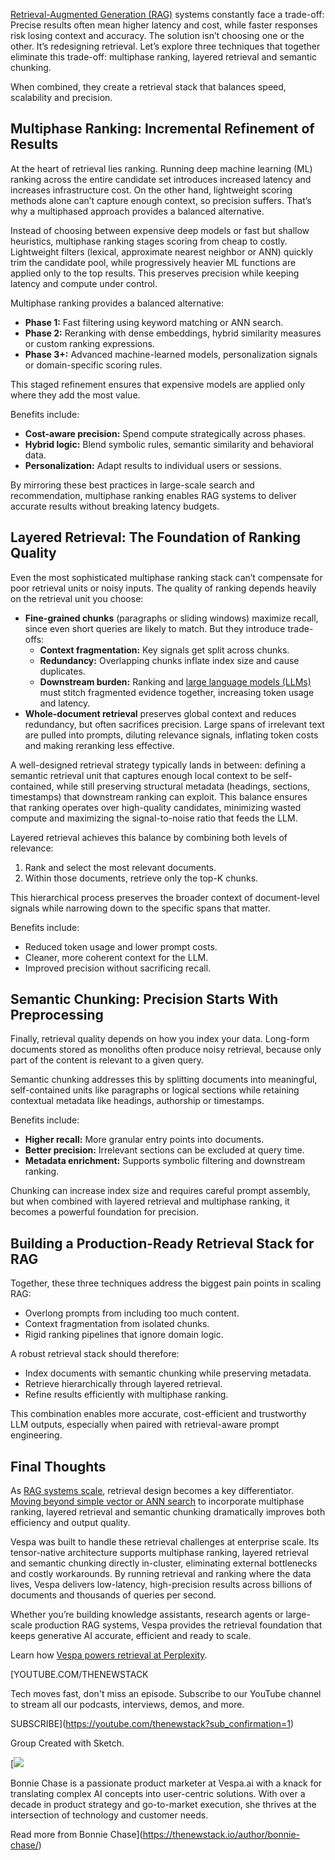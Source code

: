 [Retrieval-Augmented Generation (RAG)](https://thenewstack.io/why-rag-is-essential-for-next-gen-ai-development/) systems constantly face a trade-off: Precise results often mean higher latency and cost, while faster responses risk losing context and accuracy. The solution isn’t choosing one or the other. It’s redesigning retrieval. Let’s explore three techniques that together eliminate this trade-off: multiphase ranking, layered retrieval and semantic chunking.

When combined, they create a retrieval stack that balances speed, scalability and precision.

## Multiphase Ranking: Incremental Refinement of Results

At the heart of retrieval lies ranking. Running deep machine learning (ML) ranking across the entire candidate set introduces increased latency and increases infrastructure cost. On the other hand, lightweight scoring methods alone can’t capture enough context, so precision suffers. That’s why a multiphased approach provides a balanced alternative.

Instead of choosing between expensive deep models or fast but shallow heuristics, multiphase ranking stages scoring from cheap to costly. Lightweight filters (lexical, approximate nearest neighbor or ANN) quickly trim the candidate pool, while progressively heavier ML functions are applied only to the top results. This preserves precision while keeping latency and compute under control.

Multiphase ranking provides a balanced alternative:

* **Phase 1:** Fast filtering using keyword matching or ANN search.
* **Phase 2:** Reranking with dense embeddings, hybrid similarity measures or custom ranking expressions.
* **Phase 3+:** Advanced machine-learned models, personalization signals or domain-specific scoring rules.

This staged refinement ensures that expensive models are applied only where they add the most value.

Benefits include:

* **Cost-aware precision:** Spend compute strategically across phases.
* **Hybrid logic:** Blend symbolic rules, semantic similarity and behavioral data.
* **Personalization:** Adapt results to individual users or sessions.

By mirroring these best practices in large-scale search and recommendation, multiphase ranking enables RAG systems to deliver accurate results without breaking latency budgets.

## Layered Retrieval: The Foundation of Ranking Quality

Even the most sophisticated multiphase ranking stack can’t compensate for poor retrieval units or noisy inputs. The quality of ranking depends heavily on the retrieval unit you choose:

* **Fine-grained chunks** (paragraphs or sliding windows) maximize recall, since even short queries are likely to match. But they introduce trade-offs:
  + **Context fragmentation:** Key signals get split across chunks.
  + **Redundancy:** Overlapping chunks inflate index size and cause duplicates.
  + **Downstream burden:** Ranking and [large language models (LLMs)](https://thenewstack.io/what-is-a-large-language-model/) must stitch fragmented evidence together, increasing token usage and latency.
* **Whole-document retrieval** preserves global context and reduces redundancy, but often sacrifices precision. Large spans of irrelevant text are pulled into prompts, diluting relevance signals, inflating token costs and making reranking less effective.

A well-designed retrieval strategy typically lands in between: defining a semantic retrieval unit that captures enough local context to be self-contained, while still preserving structural metadata (headings, sections, timestamps) that downstream ranking can exploit. This balance ensures that ranking operates over high-quality candidates, minimizing wasted compute and maximizing the signal-to-noise ratio that feeds the LLM.

Layered retrieval achieves this balance by combining both levels of relevance:

1. Rank and select the most relevant documents.
2. Within those documents, retrieve only the top-K chunks.

This hierarchical process preserves the broader context of document-level signals while narrowing down to the specific spans that matter.

Benefits include:

* Reduced token usage and lower prompt costs.
* Cleaner, more coherent context for the LLM.
* Improved precision without sacrificing recall.

## Semantic Chunking: Precision Starts With Preprocessing

Finally, retrieval quality depends on how you index your data. Long-form documents stored as monoliths often produce noisy retrieval, because only part of the content is relevant to a given query.

Semantic chunking addresses this by splitting documents into meaningful, self-contained units like paragraphs or logical sections while retaining contextual metadata like headings, authorship or timestamps.

Benefits include:

* **Higher recall:** More granular entry points into documents.
* **Better precision:** Irrelevant sections can be excluded at query time.
* **Metadata enrichment:** Supports symbolic filtering and downstream ranking.

Chunking can increase index size and requires careful prompt assembly, but when combined with layered retrieval and multiphase ranking, it becomes a powerful foundation for precision.

## Building a Production-Ready Retrieval Stack for RAG

Together, these three techniques address the biggest pain points in scaling RAG:

* Overlong prompts from including too much content.
* Context fragmentation from isolated chunks.
* Rigid ranking pipelines that ignore domain logic.

A robust retrieval stack should therefore:

* Index documents with semantic chunking while preserving metadata.
* Retrieve hierarchically through layered retrieval.
* Refine results efficiently with multiphase ranking.

This combination enables more accurate, cost-efficient and trustworthy LLM outputs, especially when paired with retrieval-aware prompt engineering.

## Final Thoughts

As [RAG systems scale](https://thenewstack.io/a-blueprint-for-implementing-rag-at-scale/), retrieval design becomes a key differentiator. [Moving beyond simple vector or ANN search](https://thenewstack.io/beyond-vector-search-the-move-to-tensor-based-retrieval/) to incorporate multiphase ranking, layered retrieval and semantic chunking dramatically improves both efficiency and output quality.

Vespa was built to handle these retrieval challenges at enterprise scale. Its tensor-native architecture supports multiphase ranking, layered retrieval and semantic chunking directly in-cluster, eliminating external bottlenecks and costly workarounds. By running retrieval and ranking where the data lives, Vespa delivers low-latency, high-precision results across billions of documents and thousands of queries per second.

Whether you’re building knowledge assistants, research agents or large-scale production RAG systems, Vespa provides the retrieval foundation that keeps generative AI accurate, efficient and ready to scale.

Learn how [Vespa powers retrieval at Perplexity](https://vespa.ai/perplexity/).

[YOUTUBE.COM/THENEWSTACK

Tech moves fast, don't miss an episode. Subscribe to our YouTube
channel to stream all our podcasts, interviews, demos, and more.

SUBSCRIBE](https://youtube.com/thenewstack?sub_confirmation=1)

Group
Created with Sketch.

[![](https://thenewstack.io/wp-content/uploads/2024/10/3f0d80bf-bonniechase-600x600.jpeg)

Bonnie Chase is a passionate product marketer at Vespa.ai with a knack for translating complex AI concepts into user-centric solutions. With over a decade in product strategy and go-to-market execution, she thrives at the intersection of technology and customer needs.

Read more from Bonnie Chase](https://thenewstack.io/author/bonnie-chase/)